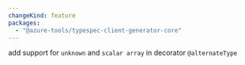 ```yaml
---
changeKind: feature
packages:
  - "@azure-tools/typespec-client-generator-core"
---
```


add support for `unknown` and `scalar array` in decorator `@alternateType`
